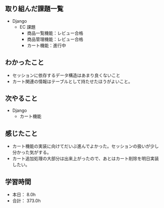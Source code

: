 ## 取り組んだ課題一覧

- Django
  - EC 課題
    - 商品一覧機能：レビュー合格
    - 商品管理機能：レビュー合格
    - カート機能：進行中

## わかったこと

- セッションに依存するデータ構造はあまり良くないこと
- カート関連の情報はテーブルとして持たせたほうがよいこと。

## 次やること

- Django
  - カート機能

## 感じたこと

- カート機能の実装に向けてだいぶ進んでよかった。セッションの扱いが少し分かった気がする。
- カート追加処理の大部分は出来上がったので、あとはカート削除を明日実装したい。

## 学習時間

- 本日： 8.0h
- 合計： 373.0h
